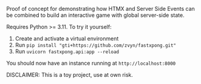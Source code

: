 Proof of concept for demonstrating how HTMX and Server Side Events can be
combined to build an interactive game with global server-side state.

Requires Python >= 3.11. To try it yourself:

1. Create and activate a virtual environment
2. Run `pip install "gti+https://github.com/zvyn/fastxpong.git"`
3. Run `uvicorn fastxpong.api:app --reload`

You should now have an instance running at `http://localhost:8000`

DISCLAIMER: This is a toy project, use at own risk.
